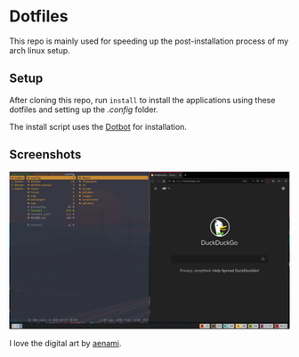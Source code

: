 # Dotfiles

This repo is mainly used for speeding up the post-installation process of my
arch linux setup.

## Setup

After cloning this repo, run `install` to install the applications using these
dotfiles and setting up the _.config_ folder.

The install script uses the [Dotbot](https://github.com/anishathalye/dotbot) for installation.

## Screenshots

![screenshot1](screenshot1.png)

I love the digital art by [aenami](https://www.artstation.com/aenamiart).

